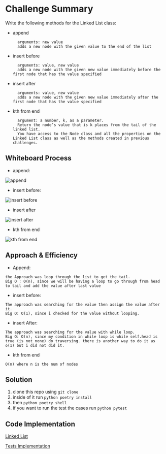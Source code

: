 # Challenge Summary

Write the following methods for the Linked List class:

- append

        arguments: new value
        adds a new node with the given value to the end of the list  
- insert before

        arguments: value, new value
        adds a new node with the given new value immediately before the first node that has the value specified
- insert after

        arguments: value, new value
        adds a new node with the given new value immediately after the first node that has the value specified
        
- kth from end

        argument: a number, k, as a parameter.
        Return the node’s value that is k places from the tail of the linked list.
        You have access to the Node class and all the properties on the Linked List class as well as the methods created in previous               challenges.

        

## Whiteboard Process

- append:

![append](https://github.com/QamarAlkhatib/data-structures-and-algorithms-401/blob/main/code401/Singly-Linked-Lists/append.png?raw=true)

- insert before:

![insert before](https://github.com/QamarAlkhatib/data-structures-and-algorithms-401/blob/main/code401/Singly-Linked-Lists/insert_before.png?raw=true)

- insert after

![insert after](https://github.com/QamarAlkhatib/data-structures-and-algorithms-401/blob/main/code401/Singly-Linked-Lists/insert_after.png?raw=true)

- kth from end

![kth from end](https://github.com/QamarAlkhatib/data-structures-and-algorithms-401/blob/main/code401/Singly-Linked-Lists/kth_from_end.png?raw=true)

## Approach & Efficiency

- Append:

```
the Approach was loop through the list to get the tail.
Big O : O(n), since we will be having a loop to go through from head to tail and add the value after last value
```

- insert before:
```
The approach was searching for the value then assign the value after it.
Big O: O(1), since i checked for the value without looping.
```
- insert After:
```
The approach was searching for the value with while loop.
Big O: O(n), since my condition in while loop is while self.head is true (is not none) do traversing. there is another way to do it as o(1) but i did not did it.
```

- kth from end
```
O(n) where n is the num of nodes

````

## Solution

1. clone this repo using ```git clone```
2. inside of it run ```python poetry install```
3. then ```python poetry shell```
4. if you want to run the test the cases run ```python pytest```

## Code Implementation

[Linked List](https://github.com/QamarAlkhatib/data-structures-and-algorithms-401/blob/main/code401/Singly-Linked-Lists/single-linked-list/single_linked_list/linked_list.py)

[Tests Implementation](https://github.com/QamarAlkhatib/data-structures-and-algorithms-401/blob/main/code401/Singly-Linked-Lists/single-linked-list/tests/test_single_linked_list.py)

